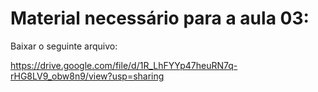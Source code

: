 # Material necessário para a aula 03:

Baixar o seguinte arquivo:

https://drive.google.com/file/d/1R_LhFYYp47heuRN7q-rHG8LV9_obw8n9/view?usp=sharing
